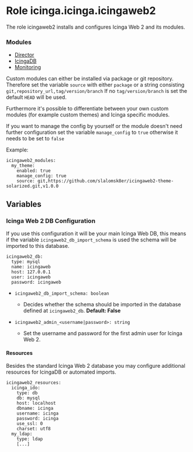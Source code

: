 # Role icinga.icinga.icingaweb2

The role icingaweb2 installs and configures Icinga Web 2 and its modules.

### Modules
* [Director](./module-director.md)
* [IcingaDB](./module-icingadb.md)
* [Monitoring](./module-monitoring.md)

Custom modules can either be installed via package or git repository.
Therefore set the variable `source` with either `package` or a string consisting `git,repository_url,tag/version/branch` 
If no `tag/version/branch` is set the default `HEAD` will be used.

Furthermore it's possible to differentiate between your own custom modules (for example custom themes) and Icinga specific modules.

If you want to manage the config by yourself or the module doesn't need further configuration set the variable `manage_config` to `true` otherwise it needs to be set to `false`

Example:
```
icingaweb2_modules:
  my_theme:
    enabled: true
    manage_config: true
    source: git,https://github.com/slalomsk8er/icingaweb2-theme-solarized.git,v1.0.0
```

## Variables

### Icinga Web 2 DB Configuration

If you use this configuration it will be your main Icinga Web DB, this means if the variable `icingaweb2_db_import_schema` is used the schema will be imported to this database.

```
icingaweb2_db:
  type: mysql
  name: icingaweb
  host: 127.0.0.1
  user: icingaweb
  password: icingaweb
```

* `icingaweb2_db_import_schema: boolean`
  * Decides whether the schema should be imported in the database defined at `icingaweb2_db`. **Default: False**

* `icingaweb2_admin_<username|password>: string`
  * Set the username and password for the first admin user for Icinga Web 2.

#### Resources

Besides the standard Icinga Web 2 database you may configure additional resources for IcingaDB or automated imports.

```
icingaweb2_resources:
  icinga_ido:
    type: db
    db: mysql
    host: localhost
    dbname: icinga
    username: icinga
    password: icinga
    use_ssl: 0
    charset: utf8
  my_ldap:
    type: ldap
    [...]
```


